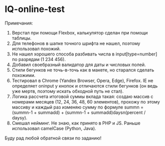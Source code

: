# IQ-online-test

Примечания: <br>
1) Верстал при помощи Flexbox, калькулятор сделан при помощи таблицы. <br>
2) Для телефонов в шапке точного шрифта не нашел, поэтому использовал похожий. <br>
3) Не нашел хорошего способа разбивать числа в input[type=number] по разрядам (1 234 456). <br>
4) Добавил своебразный валидатор для даты и числовых полей. <br>
5) Стили бегунков не точь-в-точь как в макете, но старался сделать похожими. <br>
6) Тестировал в Chrome (Yandex Browser, Opera, Edge), Firefox. IE не определяет oninput у кнопок и отличаются стили бегунков (он ведь уже мертв, поэтому искать обходной путь не стал).
7) Логика рассчета итоговой суммы вклада такая: создаю массив с номерами месяцев (12, 24, 36, 48, 60 элементов), прохожу по этому массиву и каждый раз изменяю сумму по формуле summn = (summn-1 + summadd) + (summn-1 + summadd)daysn(percent / daysy).
8) Смешал нейминг. Не знаю, как принято в PHP и JS. Раньше использовал camelCase (Python, Java).

Буду рад любой обратной связи по заданию!
